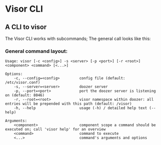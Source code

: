 Visor CLI
=========

A CLI to visor
-------------

The Visor CLI works with subcommands; The general call looks like this:

### General command layout:

    Usage: visor [-c <config>] -s <server> [-p <port>] [-r <root>] <component> <command> [<...>]
    
    Options:
        -c, --config=<config>         config file (default: /etc/visor.conf)
        -s, --server=<server>         doozer server
        -p, --port=<port>             port the doozer server is listening on (default: 8046)
        -r, --root=<root>             visor namespace within doozer: all entries will be prepended with this path (default: /visor)
        -h, --help                    usage (-h) / detailed help text (--help)
    
    Arguments:
        <component>                   component scope a command should be executed on; call 'visor help' for an overview
        <command>                     command to execute
        <...>                         command's arguments and options
